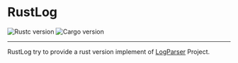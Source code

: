 # RustLog

<div>
<img src="https://img.shields.io/badge/rustc-1.73.0+-blue.svg" alt="Rustc version">
<img src="https://img.shields.io/badge/cargo-1.73.0+-blue.svg" alt="Cargo version">
</div>
<hr/>

RustLog try to provide a rust version implement of <a href="https://github.com/logpai/logparser">LogParser</a> Project.